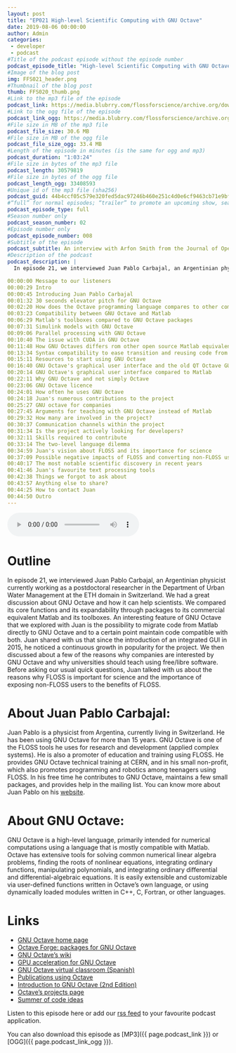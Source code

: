 ```yaml
---
layout: post
title: "EP021 High-level Scientific Computing with GNU Octave"
date: 2019-08-06 00:00:00
author: Admin
categories: 
 - developer
 - podcast
#Title of the podcast episode without the episode number
podcast_episode_title: "High-level Scientific Computing with GNU Octave"
#Image of the blog post
img: FFS021_header.png
#Thumbnail of the blog post
thumb: FFS020_thumb.png
#Link to the mp3 file of the episode
podcast_link: https://media.blubrry.com/flossforscience/archive.org/download/flossforscienceep020arfonsmithjoss/FLOSSforscience_EP020_Arfon_Smith_JOSS.mp3
#Link to the ogg file of the episode
podcast_link_ogg: https://media.blubrry.com/flossforscience/archive.org/download/flossforscienceep020arfonsmithjoss/FLOSSforscience_EP020_Arfon_Smith_JOSS.ogg
#File size in MB of the mp3 file
podcast_file_size: 30.6 MB
#File size in MB of the ogg file
podcast_file_size_ogg: 33.4 MB
#Length of the episode in minutes (is the same for ogg and mp3)
podcast_duration: "1:03:24"
#File size in bytes of the mp3 file
podcast_length: 30579819
#File size in bytes of the ogg file
podcast_length_ogg: 33408593
#Unique id of the mp3 file (sha256)
podcast_guid: 44b4ccf05c579e320fed5dac97246b460e251c4d0e6cf9463cb71e9bf12d5ed1
#“full” for normal episodes; “trailer” to promote an upcoming show, season, or episode; or “bonus” for extra content related to a show, season, or episode.
podcast_episode_type: full
#Season number only
podcast_season_number: 02
#Episode number only
podcast_episode_number: 008
#Subtitle of the episode 
podcast_subtitle: An interview with Arfon Smith from the Journal of Open Source Software
#Description of the podcast
podcast_description: |
  In episode 21, we interviewed Juan Pablo Carbajal, an Argentinian physicist currently working as a postdoctoral researcher in the Department of Urban Water Management at the ETH domain in Switzerland. We had a great discussion about GNU Octave and how it can help scientists. We compared its core functions and its expandability through packages to its commercial equivalent Matlab and its toolboxes. An interesting feature of GNU Octave that we explored with Juan is the possibility to migrate code from Matlab directly to GNU Octave and to a certain point maintain code compatible with both. Juan shared with us that since the introduction of an integrated GUI in 2015, he noticed a continuous growth in popularity for the project. We then discussed about a few of the reasons why companies are  interested by GNU Octave and why universities should teach using free/libre software. Before asking our usual quick questions, Juan talked with us about the reasons why FLOSS is important for science and the importance of exposing non-FLOSS users to the benefits of FLOSS.

00:00:00 Message to our listeners
00:00:29 Intro
00:00:45 Introducing Juan Pablo Carbajal
00:01:32 30 seconds elevator pitch for GNU Octave
00:02:20 How does the Octave programming language compares to other common programming languages
00:03:23 Compatibility between GNU Octave and Matlab
00:06:29 Matlab's toolboxes compared to GNU Octave packages
00:07:31 Simulink models with GNU Octave
00:09:06 Parallel processing with GNU Octave
00:10:40 The issue with CUDA in GNU Octave
00:11:48 How GNU Octaves differs rom other open source Matlab equivalents
00:13:34 Syntax compatibility to ease transition and reusing code from Matlab
00:15:11 Resources to start using GNU Octave
00:16:40 GNU Octave's graphical user interface and the old QT Octave GUI
00:20:14 GNU Octave's graphical user interface compared to Matlab
00:22:11 Why GNU Octave and not simply Octave
00:23:06 GNU Octave licence
00:24:01 How often he uses GNU Octave
00:24:18 Juan's numerous contributions to the project
00:25:27 GNU octave for companies
00:27:45 Arguments for teaching with GNU Octave instead of Matlab
00:29:32 How many are involved in the project?
00:30:37 Communication channels within the project
00:31:34 Is the project actively looking for developers?
00:32:11 Skills required to contribute
00:33:14 The two-level language dilemma
00:34:59 Juan's vision about FLOSS and its importance for science
00:37:09 Possible negative impacts of FLOSS and converting non-FLOSS users
00:40:17 The most notable scientific discovery in recent years
00:41:46 Juan's favourite text processing tools
00:42:38 Things we forgot to ask about
00:43:57 Anything else to share?
00:44:25 How to contact Juan
00:44:50 Outro
---
```


<audio controls>
  <source src="{{ page.podcast_link_ogg }}" type="audio/ogg">
  <source src="{{ page.podcast_link }}" type="audio/mpeg">
Your browser does not support the audio element.
</audio>

# Outline

In episode 21, we interviewed Juan Pablo Carbajal, an Argentinian physicist currently working as a postdoctoral researcher in the Department of Urban Water Management at the ETH domain in Switzerland. We had a great discussion about GNU Octave and how it can help scientists. We compared its core functions and its expandability through packages to its commercial equivalent Matlab and its toolboxes. An interesting feature of GNU Octave that we explored with Juan is the possibility to migrate code from Matlab directly to GNU Octave and to a certain point maintain code compatible with both. Juan shared with us that since the introduction of an integrated GUI in 2015, he noticed a continuous growth in popularity for the project. We then discussed about a few of the reasons why companies are  interested by GNU Octave and why universities should teach using free/libre software. Before asking our usual quick questions, Juan talked with us about the reasons why FLOSS is important for science and the importance of exposing non-FLOSS users to the benefits of FLOSS.

# About Juan Pablo Carbajal:

Juan Pablo is a physicist from Argentina, currently living in Switzerland. He has been using GNU Octave for more than 15 years. GNU Octave is one of the FLOSS tools he uses for research and development (applied complex systems). He is also a promoter of education and training using FLOSS. He provides GNU Octave technical training at CERN, and in his small non-profit, which also promotes programming and robotics among teenagers using FLOSS. In his free time he contributes to GNU Octave, maintains a few small packages, and provides help in the mailing list. You can know more about Juan Pablo on his [website](https://sites.google.com/site/juanpicarbajal).

# About GNU Octave:

GNU Octave is a high-level language, primarily intended for numerical computations using a language that is mostly compatible with Matlab. Octave has extensive tools for solving common numerical linear algebra problems, finding the roots of nonlinear equations, integrating ordinary functions, manipulating polynomials, and integrating ordinary differential and differential-algebraic equations. It is easily extensible and customizable via user-defined functions written in Octave’s own language, or using dynamically loaded modules written in C++, C, Fortran, or other languages.

# Links

* [GNU Octave home page](www.octave.org)
* [Octave Forge: packages for GNU Octave](https://octave.sourceforge.io/)
* [GNU Octave’s wiki](https://wiki.octave.org)
* [GPU acceleration for GNU Octave](https://sourceforge.net/projects/octave-ocl/)
* [GNU Octave virtual classroom (Spanish)](https://sites.google.com/site/octavecole/)
* [Publications using Octave](https://wiki.octave.org/Publications_using_Octave)
* [Introduction to GNU Octave (2nd Edition)](https://www.lulu.com/shop/jason-lachniet/introduction-to-gnu-octave/paperback/product-23933033.html)
* [Octave’s projects page](https://wiki.octave.org/Projects)
* [Summer of code ideas](https://wiki.octave.org/Summer_of_Code_Project_Ideas)


Listen to this episode here or add our [rss feed](https://flossforscience.com/feed.xml) to your favourite podcast application. 

You can also download this episode as [MP3]({{ page.podcast_link }}) or [OGG]({{ page.podcast_link_ogg }}). 
